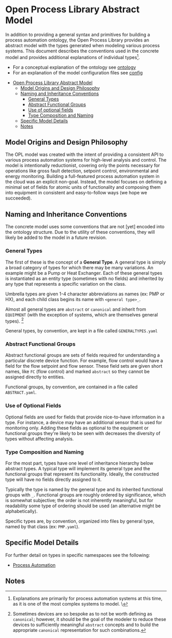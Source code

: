 # Open Process Library Abstract Model

In addition to providing a general syntax and primitives for building a process automation ontology, the Open Process Library provides an abstract model with the types generated when modeling various process systems. This document describes the conventions used in the concrete model and provides additional explanations of individual types[^1].

*   For a conceptual explanation of the ontology see [ontology](ontology.md)
*   For an explanation of the model configuration files see [config](ontology_config.md)

- [Open Process Library Abstract Model](#open-process-library-abstract-model)
  * [Model Origins and Design Philosophy](#model-origins-and-design-philosophy)
  * [Naming and Inheritance Conventions](#naming-and-inheritance-conventions)
    + [General Types](#general-types)
    + [Abstract Functional Groups](#abstract-functional-groups)
    + [Use of optional fields](#use-of-optional-fields)
    + [Type Composition and Naming](#type-composition-and-naming)
  * [Specific Model Details](#specific-model-details)
  * [Notes](#notes)

## Model Origins and Design Philosophy

The OPL model was created with the intent of providing a consistent API to various process automation systems for high-level analysis and control. The model is intentionally reductionist, covering only the points necessary for operations like gross fault detection, setpoint control, environmental and energy monitoring. Building a full-featured process automation system in the cloud was an explicit non-goal. Instead, the model focuses on defining a minimal set of fields for atomic units of functionality and composing them into equipment in consistent and easy-to-follow ways (we hope we succeeded).

## Naming and Inheritance Conventions

The concrete model uses some conventions that are not \[yet\] encoded into the ontology structure. Due to the utility of these conventions, they will likely be added to the model in a future revision.

### General Types

The first of these is the concept of a **General Type**. A general type is simply a broad category of types for which there may be many variations. An example might be a Pump or Heat Exchanger. Each of these general types is instantiated as an entity type (sometimes with no fields) and inherited by any type that represents a specific variation on the class.

Umbrella types are given 1-4 character abbreviations as names (ex: PMP or HX), and each child class begins its name with `<general type>_`.

Almost all general types are `abstract` or `canonical` and inherit from `EQUIPMENT` (with the exception of systems, which are themselves general types). [^2]

General types, by convention, are kept in a file called `GENERALTYPES.yaml`

### Abstract Functional Groups

Abstract functional groups are sets of fields required for understanding a particular discrete device function. For example, flow control would have a field for the flow setpoint and flow sensor. These field sets are given short names, like `FC` (flow control) and marked `abstract` so they cannot be assigned directly to entities.

Functional groups, by convention, are contained in a file called `ABSTRACT.yaml`.

### Use of Optional Fields

Optional fields are used for fields that provide nice-to-have information in a type. For instance, a device may have an additional sensor that is used for monitoring only. Adding these fields as optional to the equipment or functional groups they're likely to be seen with decreases the diversity of types without affecting analysis.

### Type Composition and Naming

For the most part, types have one level of inheritance hierarchy below abstract types. A typical type will implement its general type and the functional groups that represent its functionality. Ideally, the constructed type will have no fields directly assigned to it.

Typically the type is named by the general type and its inherited functional groups with `_`. Functional groups are roughly ordered by significance, which is somewhat subjective; the order is not inherently meaningful, but for readability some type of ordering should be used (an alternative might be alphabetically).

Specific types are, by convention, organized into files by general type, named by that class (ex: `PMP.yaml`).

## Specific Model Details

For further detail on types in specific namespaces see the following:

*   [Process Automation](model_process_automation.md)

## Notes

[^1]: Explanations are primarily for process automation systems at this time, as it is one of the most complex systems to model. \
[^2]: Sometimes devices are so bespoke as to not be worth defining as `canonical`; however, it should be the goal of the modeler to reduce these devices to sufficiently meaningful `abstract` concepts and to build the appropriate `canonical` representation for such combinations.